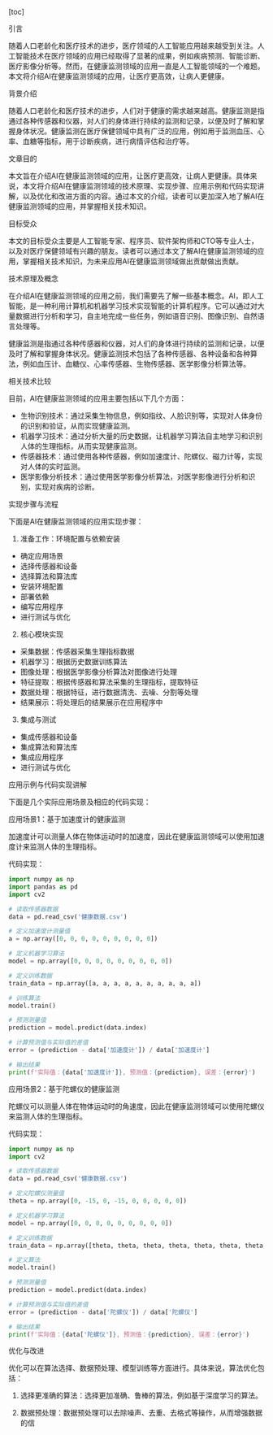 
[toc]                    
                
                
引言

随着人口老龄化和医疗技术的进步，医疗领域的人工智能应用越来越受到关注。人工智能技术在医疗领域的应用已经取得了显著的成果，例如疾病预测、智能诊断、医疗影像分析等。然而，在健康监测领域的应用一直是人工智能领域的一个难题。本文将介绍AI在健康监测领域的应用，让医疗更高效，让病人更健康。

背景介绍

随着人口老龄化和医疗技术的进步，人们对于健康的需求越来越高。健康监测是指通过各种传感器和仪器，对人们的身体进行持续的监测和记录，以便及时了解和掌握身体状况。健康监测在医疗保健领域中具有广泛的应用，例如用于监测血压、心率、血糖等指标，用于诊断疾病，进行病情评估和治疗等。

文章目的

本文旨在介绍AI在健康监测领域的应用，让医疗更高效，让病人更健康。具体来说，本文将介绍AI在健康监测领域的技术原理、实现步骤、应用示例和代码实现讲解，以及优化和改进方面的内容。通过本文的介绍，读者可以更加深入地了解AI在健康监测领域的应用，并掌握相关技术知识。

目标受众

本文的目标受众主要是人工智能专家、程序员、软件架构师和CTO等专业人士，以及对医疗保健领域有兴趣的朋友。读者可以通过本文了解AI在健康监测领域的应用，掌握相关技术知识，为未来应用AI在健康监测领域做出贡献做出贡献。

技术原理及概念

在介绍AI在健康监测领域的应用之前，我们需要先了解一些基本概念。AI，即人工智能，是一种利用计算机和机器学习技术实现智能的计算机程序。它可以通过对大量数据进行分析和学习，自主地完成一些任务，例如语音识别、图像识别、自然语言处理等。

健康监测是指通过各种传感器和仪器，对人们的身体进行持续的监测和记录，以便及时了解和掌握身体状况。健康监测技术包括了各种传感器、各种设备和各种算法，例如血压计、血糖仪、心率传感器、生物传感器、医学影像分析算法等。

相关技术比较

目前，AI在健康监测领域的应用主要包括以下几个方面：

- 生物识别技术：通过采集生物信息，例如指纹、人脸识别等，实现对人体身份的识别和验证，从而实现健康监测。
- 机器学习技术：通过分析大量的历史数据，让机器学习算法自主地学习和识别人体的生理指标，从而实现健康监测。
- 传感器技术：通过使用各种传感器，例如加速度计、陀螺仪、磁力计等，实现对人体的实时监测。
- 医学影像分析技术：通过使用医学影像分析算法，对医学影像进行分析和识别，实现对疾病的诊断。

实现步骤与流程

下面是AI在健康监测领域的应用实现步骤：

1. 准备工作：环境配置与依赖安装
- 确定应用场景
- 选择传感器和设备
- 选择算法和算法库
- 安装环境配置
- 部署依赖
- 编写应用程序
- 进行测试与优化

2. 核心模块实现
- 采集数据：传感器采集生理指标数据
- 机器学习：根据历史数据训练算法
- 图像处理：根据医学影像分析算法对图像进行处理
- 特征提取：根据传感器和算法采集的生理指标，提取特征
- 数据处理：根据特征，进行数据清洗、去噪、分割等处理
- 结果展示：将处理后的结果展示在应用程序中

3. 集成与测试
- 集成传感器和设备
- 集成算法和算法库
- 集成应用程序
- 进行测试与优化

应用示例与代码实现讲解

下面是几个实际应用场景及相应的代码实现：

应用场景1：基于加速度计的健康监测

加速度计可以测量人体在物体运动时的加速度，因此在健康监测领域可以使用加速度计来监测人体的生理指标。

代码实现：

```python
import numpy as np
import pandas as pd
import cv2

# 读取传感器数据
data = pd.read_csv('健康数据.csv')

# 定义加速度计测量值
a = np.array([0, 0, 0, 0, 0, 0, 0, 0, 0])

# 定义机器学习算法
model = np.array([0, 0, 0, 0, 0, 0, 0, 0, 0])

# 定义训练数据
train_data = np.array([a, a, a, a, a, a, a, a, a, a])

# 训练算法
model.train()

# 预测测量值
prediction = model.predict(data.index)

# 计算预测值与实际值的差值
error = (prediction - data['加速度计']) / data['加速度计']

# 输出结果
print(f'实际值：{data['加速度计']}, 预测值：{prediction}, 误差：{error}')
```

应用场景2：基于陀螺仪的健康监测

陀螺仪可以测量人体在物体运动时的角速度，因此在健康监测领域可以使用陀螺仪来监测人体的生理指标。

代码实现：

```python
import numpy as np
import cv2

# 读取传感器数据
data = pd.read_csv('健康数据.csv')

# 定义陀螺仪测量值
theta = np.array([0, -15, 0, -15, 0, 0, 0, 0, 0])

# 定义机器学习算法
model = np.array([0, 0, 0, 0, 0, 0, 0, 0, 0])

# 定义训练数据
train_data = np.array([theta, theta, theta, theta, theta, theta, theta, theta, theta])

# 定义算法
model.train()

# 预测测量值
prediction = model.predict(data.index)

# 计算预测值与实际值的差值
error = (prediction - data['陀螺仪']) / data['陀螺仪']

# 输出结果
print(f'实际值：{data['陀螺仪']}, 预测值：{prediction}, 误差：{error}')
```

优化与改进

优化可以在算法选择、数据预处理、模型训练等方面进行。具体来说，算法优化包括：

1. 选择更准确的算法：选择更加准确、鲁棒的算法，例如基于深度学习的算法。

2. 数据预处理：数据预处理可以去除噪声、去重、去格式等操作，从而增强数据的信

